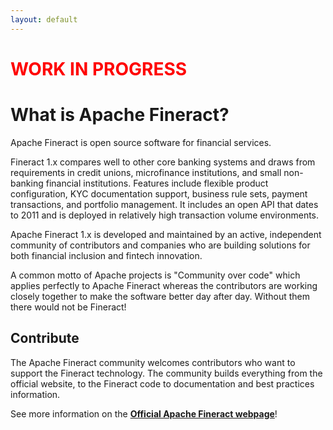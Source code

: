 ```yaml
---
layout: default
---
```


<h1 style="color:red">WORK IN PROGRESS</h1>

# What is Apache Fineract?

Apache Fineract is open source software for financial services.

Fineract 1.x compares well to other core banking systems and draws from requirements in credit unions, microfinance institutions, and small non-banking financial institutions. Features include flexible product configuration, KYC documentation support, business rule sets, payment transactions, and portfolio management. It includes an open API that dates to 2011 and is deployed in relatively high transaction volume environments.

Apache Fineract 1.x is developed and maintained by an active, independent community of contributors and companies who are building solutions for both financial inclusion and fintech innovation.

A common motto of Apache projects is "Community over code" which applies perfectly to Apache Fineract whereas the contributors are working closely together to make the software better day after day. Without them there would not be Fineract!

## Contribute

The Apache Fineract community welcomes contributors who want to support the Fineract technology. The community builds everything from the official website, to the Fineract code to documentation and best practices information.

See more information on the <a target="_blank" ref="noreferrer" href="https://fineract.apache.org"><b>Official Apache Fineract webpage</b></a>!
